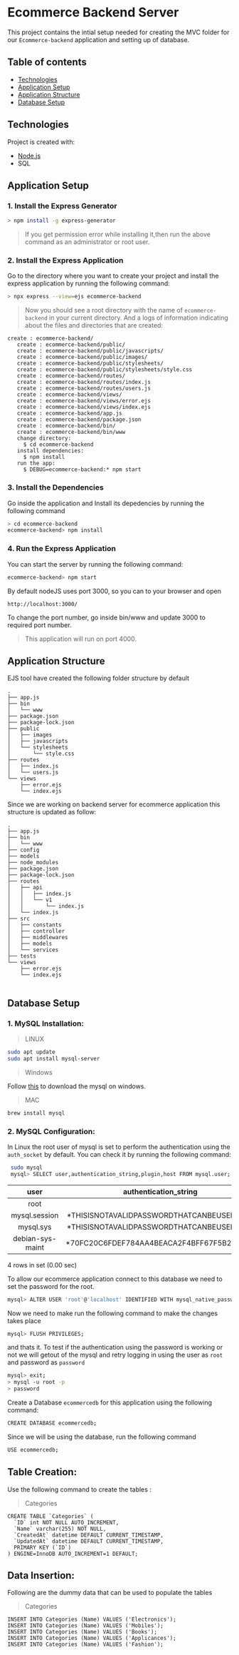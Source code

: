 # Ecommerce Backend Server
This project contains the intial setup needed for creating the MVC folder for our `Ecommerce-backend` application and setting up of database.

## Table of contents
* [Technologies](#technologies)
* [Application Setup](#application-setup)
* [Application Structure](#application-structure)
* [Database Setup](#database-setup)

## Technologies
Project is created with:
* [Node.js](https://nodejs.org/) 
* SQL

## Application Setup
### 1. Install the Express Generator

```sh
> npm install -g express-generator
``` 
> If you get permission error while installing it,then run the above command as an administrator or root user.

### 2. Install the Express Application
Go to the directory where you want to create your project and install the express application by running the following command:
```sh
> npx express --view=ejs ecommerce-backend
``` 
> Now you should see a root directory with the name of `ecommerce-backend` in your current directory. And a logs of information indicating about the files and directories that are created:

```
create : ecommerce-backend/
   create : ecommerce-backend/public/
   create : ecommerce-backend/public/javascripts/
   create : ecommerce-backend/public/images/
   create : ecommerce-backend/public/stylesheets/
   create : ecommerce-backend/public/stylesheets/style.css
   create : ecommerce-backend/routes/
   create : ecommerce-backend/routes/index.js
   create : ecommerce-backend/routes/users.js
   create : ecommerce-backend/views/
   create : ecommerce-backend/views/error.ejs
   create : ecommerce-backend/views/index.ejs
   create : ecommerce-backend/app.js
   create : ecommerce-backend/package.json
   create : ecommerce-backend/bin/
   create : ecommerce-backend/bin/www
   change directory:
     $ cd ecommerce-backend
   install dependencies:
     $ npm install
   run the app:
     $ DEBUG=ecommerce-backend:* npm start
```
### 3. Install the Dependencies
Go inside the application and Install its depedencies by running the following command
```sh
> cd ecommerce-backend 
ecommerce-backend> npm install
``` 

### 4. Run the Express Application

You can start the server by running the following command:

```sh
ecommerce-backend> npm start
``` 
By default nodeJS uses port 3000, so you can to your browser and open 
```
http://localhost:3000/
```
To change the port number, go inside bin/www and update 3000 to required port number. 
> This application will run on port 4000.

## Application Structure

EJS tool have created the following folder structure by default 
```
.
├── app.js
├── bin
│   └── www
├── package.json
├── package-lock.json
├── public
│   ├── images
│   ├── javascripts
│   └── stylesheets
│       └── style.css
├── routes
│   ├── index.js
│   └── users.js
└── views
    ├── error.ejs
    └── index.ejs
```

Since we are working on backend server for ecommerce application this structure is updated as follow:

```
.
├── app.js
├── bin
│   └── www
├── config
├── models
├── node_modules
├── package.json
├── package-lock.json
├── routes
│   ├── api
│   │   ├── index.js
│   │   └── v1
│   │       └── index.js
│   └── index.js
├── src
│   ├── constants
│   ├── controller
│   ├── middlewares
│   ├── models
│   └── services
├── tests
└── views
    ├── error.ejs
    └── index.ejs


```


## Database Setup

### 1. MySQL Installation:

>LINUX

```sh
sudo apt update
sudo apt install mysql-server
```

> Windows

Follow [this](https://dev.mysql.com/doc/refman/8.0/en/windows-installation.html) to download the mysql on windows.

> MAC

```sh
brew install mysql
```


### 2. MySQL Configuration:

In Linux the root user of mysql is set to perform the authentication using the `auth_socket` by default. You can check it by running the following command:
```sh
 sudo mysql
 mysql> SELECT user,authentication_string,plugin,host FROM mysql.user;
```


| user | authentication_string|auth_socket | localhost|
| :---: | :---: | :---: | :---: | 
| root             |                                           | auth_socket           | localhost |
| mysql.session    | *THISISNOTAVALIDPASSWORDTHATCANBEUSEDHERE | mysql_native_password | localhost |
| mysql.sys        | *THISISNOTAVALIDPASSWORDTHATCANBEUSEDHERE | mysql_native_password | localhost |
| debian-sys-maint | *70FC20C6FDEF784AA4BEACA2F4BFF67F5B228C32 | mysql_native_password | localhost |
4 rows in set (0.00 sec)

To allow our ecommerce application connect to this database we need to set the password for the root. 
```sh
mysql> ALTER USER 'root'@'localhost' IDENTIFIED WITH mysql_native_password BY 'password';
```
Now we need to make run the following command to make the changes takes place
```sh
mysql> FLUSH PRIVILEGES;
```
 and thats it. To test if the authentication using the password is working or not we will getout of the mysql and retry logging in using the user as `root` and password as `password`
 
 ```sh
mysql> exit;
> mysql -u root -p
> password
 ```

Create a Database `ecommercedb` for this application using the following command:
```sh
CREATE DATABASE ecommercedb;
```

Since we will be using the database, run the following command
```sh
USE ecommercedb;
```

## Table Creation:

Use the following command to create the tables :

> Categories

```
CREATE TABLE `Categories` (
  `ID` int NOT NULL AUTO_INCREMENT,
  `Name` varchar(255) NOT NULL,
  `CreatedAt` datetime DEFAULT CURRENT_TIMESTAMP,
  `UpdatedAt` datetime DEFAULT CURRENT_TIMESTAMP,
  PRIMARY KEY (`ID`)
) ENGINE=InnoDB AUTO_INCREMENT=1 DEFAULT;

```

## Data Insertion: 

Following are the dummy data that can be used to populate the tables

> Categories

```
INSERT INTO Categories (Name) VALUES ('Electronics');
INSERT INTO Categories (Name) VALUES ('Mobiles');
INSERT INTO Categories (Name) VALUES ('Books');
INSERT INTO Categories (Name) VALUES ('Applicances');
INSERT INTO Categories (Name) VALUES ('Fashion');

```